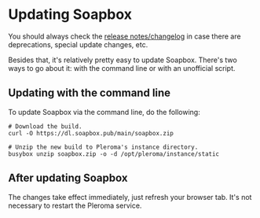 # Updating Soapbox

You should always check the [release notes/changelog](https://gitlab.com/soapbox-pub/soapbox/-/blob/main/CHANGELOG.md) in case there are deprecations, special update changes, etc.

Besides that, it's relatively pretty easy to update Soapbox. There's two ways to go about it: with the command line or with an unofficial script.

## Updating with the command line

To update Soapbox via the command line, do the following:

```
# Download the build.
curl -O https://dl.soapbox.pub/main/soapbox.zip

# Unzip the new build to Pleroma's instance directory.
busybox unzip soapbox.zip -o -d /opt/pleroma/instance/static
```

## After updating Soapbox

The changes take effect immediately, just refresh your browser tab. It's not necessary to restart the Pleroma service.
